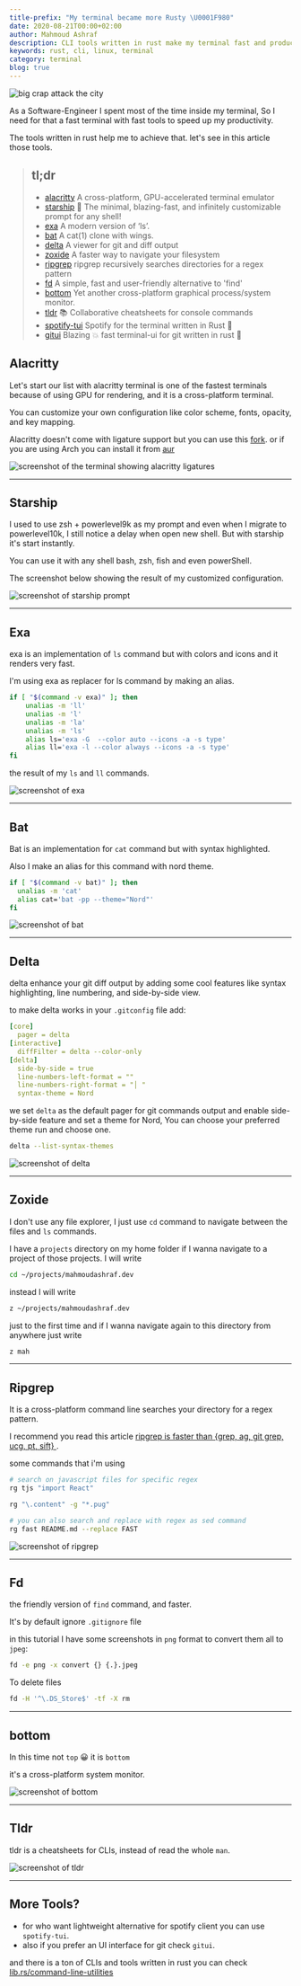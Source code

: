 ```yaml
---
title-prefix: "My terminal became more Rusty \U0001F980"
date: 2020-08-21T00:00+02:00
author: Mahmoud Ashraf
description: CLI tools written in rust make my terminal fast and productive
keywords: rust, cli, linux, terminal
category: terminal
blog: true
---
```


![big crap attack the city](/blog/my-terminal-became-more-rusty/cover.jpeg)

As a Software-Engineer I spent most of the time inside my terminal, So
I need for that a fast terminal with fast tools to speed up my productivity.

The tools written in rust help me to achieve that. let's see in this article
those tools.

> ## tl;dr
>
> - [alacritty](https://github.com/alacritty/alacritty) A cross-platform, GPU-accelerated terminal emulator
> - [starship](https://github.com/starship/starship) 🌌 The minimal, blazing-fast, and infinitely customizable prompt for any shell!
> - [exa](https://github.com/ogham/exa) A modern version of ‘ls’.
> - [bat](https://github.com/sharkdp/bat) A cat(1) clone with wings.
> - [delta](https://github.com/dandavison/delta) A viewer for git and diff output
> - [zoxide](https://github.com/ajeetdsouza/zoxide) A faster way to navigate your filesystem
> - [ripgrep](https://github.com/burntsushi/ripgrep) ripgrep recursively searches directories for a regex pattern
> - [fd](https://github.com/sharkdp/fd) A simple, fast and user-friendly alternative to 'find'
> - [bottom](https://github.com/clementtsang/bottom) Yet another cross-platform graphical process/system monitor.
> - [tldr](https://github.com/tldr-pages/tldr) 📚 Collaborative cheatsheets for console commands
> - [spotify-tui](https://github.com/rigellute/spotify-tui) Spotify for the terminal written in Rust 🚀
> - [gitui](https://github.com/extrawurst/gitui) Blazing 💥 fast terminal-ui for git written in rust 🦀

## Alacritty

Let's start our list with alacritty terminal is one of the fastest terminals
because of using GPU for rendering, and it is a cross-platform terminal.

You can customize your own configuration like color scheme, fonts, opacity, and key mapping.

Alacritty doesn't come with ligature support but you can use
this [fork](https://github.com/zenixls2/alacritty/tree/ligature). or if
you are using Arch you can install it from [aur](https://aur.archlinux.org/packages/alacritty-ligatures/)

![screenshot of the terminal showing alacritty ligatures](/blog/my-terminal-became-more-rusty/alacritty.jpeg)

---

## Starship

I used to use zsh + powerlevel9k as my prompt and even when I migrate to powerlevel10k, I still
notice a delay when open new shell. But with starship it's start instantly.

You can use it with any shell bash, zsh, fish and even powerShell.

The screenshot below showing the result of my customized configuration.

![screenshot of starship prompt](/blog/my-terminal-became-more-rusty/starship.jpeg)

---

## Exa

exa is an implementation of `ls` command but with colors and icons and it renders very fast.

I'm using exa as replacer for ls command by making an alias.

```bash
if [ "$(command -v exa)" ]; then
    unalias -m 'll'
    unalias -m 'l'
    unalias -m 'la'
    unalias -m 'ls'
    alias ls='exa -G  --color auto --icons -a -s type'
    alias ll='exa -l --color always --icons -a -s type'
fi
```

the result of my `ls` and `ll` commands.

![screenshot of exa](/blog/my-terminal-became-more-rusty/exa.jpeg)

---

## Bat

Bat is an implementation for `cat` command but with syntax highlighted.

Also I make an alias for this command with nord theme.

```bash
if [ "$(command -v bat)" ]; then
  unalias -m 'cat'
  alias cat='bat -pp --theme="Nord"'
fi
```

![screenshot of bat](/blog/my-terminal-became-more-rusty/bat.jpeg)

---

## Delta

delta enhance your git diff output by adding some cool features like syntax highlighting,
line numbering, and side-by-side view.

to make delta works in your `.gitconfig` file add:

```yaml
[core]
  pager = delta
[interactive]
  diffFilter = delta --color-only
[delta]
  side-by-side = true
  line-numbers-left-format = ""
  line-numbers-right-format = "│ "
  syntax-theme = Nord
```

we set `delta` as the default pager for git commands output and enable side-by-side
feature and set a theme for Nord, You can choose your preferred theme run and choose one.

```bash
delta --list-syntax-themes
```

![screenshot of delta](/blog/my-terminal-became-more-rusty/delta.jpeg)

---

## Zoxide

I don't use any file explorer, I just use `cd` command to navigate between the files and `ls` commands.

I have a `projects` directory on my home folder if I wanna navigate to a project of those projects.
I will write

```bash
cd ~/projects/mahmoudashraf.dev
```

instead I will write

```bash
z ~/projects/mahmoudashraf.dev
```

just to the first time and if I wanna navigate again to this directory from anywhere
just write

```bash
z mah
```

---

## Ripgrep

It is a cross-platform command line searches your directory for a regex pattern.

I recommend you read this article [ripgrep is faster than {grep, ag, git grep, ucg, pt, sift}
](https://blog.burntsushi.net/ripgrep/).

some commands that i'm using

```bash
# search on javascript files for specific regex
rg tjs "import React"

rg "\.content" -g "*.pug"

# you can also search and replace with regex as sed command
rg fast README.md --replace FAST
```

![screenshot of ripgrep](/blog/my-terminal-became-more-rusty/ripgrep.jpeg)

---

## Fd

the friendly version of `find` command, and faster.

It's by default ignore `.gitignore` file

in this tutorial I have some screenshots in `png` format to convert them all to `jpeg`:

```bash
fd -e png -x convert {} {.}.jpeg
```

To delete files

```bash
fd -H '^\.DS_Store$' -tf -X rm
```

---

## bottom

In this time not `top` 😀 it is `bottom`

it's a cross-platform system monitor.

![screenshot of bottom](/blog/my-terminal-became-more-rusty/bottom.jpeg)

---

## Tldr

tldr is a cheatsheets for CLIs, instead of read the whole `man`.

![screenshot of tldr](/blog/my-terminal-became-more-rusty/tldr.jpeg)

---

## More Tools?

- for who want lightweight alternative for spotify client you can use `spotify-tui`.
- also if you prefer an UI interface for git check `gitui`.

and there is a ton of CLIs and tools written in rust you can check
[lib.rs/command-line-utilities](https://lib.rs/command-line-utilities)

